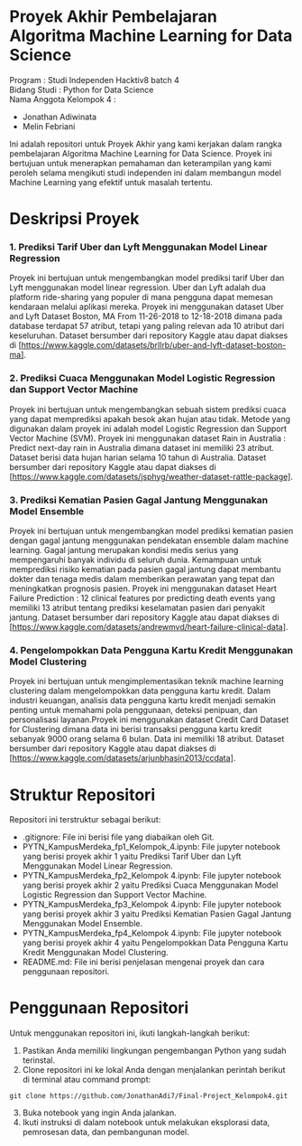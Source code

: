 # Proyek Akhir Pembelajaran Algoritma Machine Learning for Data Science
Program : Studi Independen Hacktiv8 batch 4 <br>
Bidang Studi : Python for Data Science <br>
Nama Anggota Kelompok 4 :
- Jonathan Adiwinata
- Melin Febriani

Ini adalah repositori untuk Proyek Akhir yang kami kerjakan dalam rangka pembelajaran Algoritma Machine Learning for Data Science. Proyek ini bertujuan untuk menerapkan pemahaman dan keterampilan yang kami peroleh selama mengikuti studi independen ini dalam membangun model Machine Learning yang efektif untuk masalah tertentu.

# Deskripsi Proyek
### 1. Prediksi Tarif Uber dan Lyft Menggunakan Model Linear Regression
Proyek ini bertujuan untuk mengembangkan model prediksi tarif Uber dan Lyft menggunakan model linear regression. Uber dan Lyft adalah dua platform ride-sharing yang populer di mana pengguna dapat memesan kendaraan melalui aplikasi mereka. Proyek ini menggunakan dataset Uber and Lyft Dataset Boston, MA From 11-26-2018 to 12-18-2018 dimana pada database terdapat 57 atribut, tetapi yang paling relevan ada 10 atribut dari keseluruhan. Dataset bersumber dari repository Kaggle atau dapat diakses di [https://www.kaggle.com/datasets/brllrb/uber-and-lyft-dataset-boston-ma].
### 2. Prediksi Cuaca Menggunakan Model Logistic Regression dan Support Vector Machine
Proyek ini bertujuan untuk mengembangkan sebuah sistem prediksi cuaca yang dapat memprediksi apakah besok akan hujan atau tidak. Metode yang digunakan dalam proyek ini adalah model Logistic Regression dan Support Vector Machine (SVM). Proyek ini menggunakan dataset Rain in Australia : Predict next-day rain in Australia dimana dataset ini memiliki 23 atribut. Dataset berisi data hujan harian selama 10 tahun di Australia. Dataset bersumber dari repository Kaggle atau dapat diakses di [https://www.kaggle.com/datasets/jsphyg/weather-dataset-rattle-package].
### 3. Prediksi Kematian Pasien Gagal Jantung Menggunakan Model Ensemble
Proyek ini bertujuan untuk mengembangkan model prediksi kematian pasien dengan gagal jantung menggunakan pendekatan ensemble dalam machine learning. Gagal jantung merupakan kondisi medis serius yang mempengaruhi banyak individu di seluruh dunia. Kemampuan untuk memprediksi risiko kematian pada pasien gagal jantung dapat membantu dokter dan tenaga medis dalam memberikan perawatan yang tepat dan meningkatkan prognosis pasien. Proyek ini menggunakan dataset Heart Failure Prediction : 12 clinical features por predicting death events yang memiliki 13 atribut tentang prediksi keselamatan pasien dari penyakit jantung. Dataset bersumber dari repository Kaggle atau dapat diakses di [https://www.kaggle.com/datasets/andrewmvd/heart-failure-clinical-data].
### 4. Pengelompokkan Data Pengguna Kartu Kredit Menggunakan Model Clustering
Proyek ini bertujuan untuk mengimplementasikan teknik machine learning clustering dalam mengelompokkan data pengguna kartu kredit. Dalam industri keuangan, analisis data pengguna kartu kredit menjadi semakin penting untuk memahami pola penggunaan, deteksi penipuan, dan personalisasi layanan.Proyek ini menggunakan dataset Credit Card Dataset for Clustering dimana data ini berisi transaksi pengguna kartu kredit sebanyak 9000 orang selama 6 bulan. Data ini memiliki 18 atribut. Dataset bersumber dari repository Kaggle atau dapat diakses di [https://www.kaggle.com/datasets/arjunbhasin2013/ccdata].

# Struktur Repositori
Repositori ini terstruktur sebagai berikut:
- .gitignore: File ini berisi file yang diabaikan oleh Git.
- PYTN_KampusMerdeka_fp1_Kelompok_4.ipynb: File jupyter notebook yang berisi proyek akhir 1 yaitu Prediksi Tarif Uber dan Lyft Menggunakan Model Linear Regression.
- PYTN_KampusMerdeka_fp2_Kelompok 4.ipynb: File jupyter notebook yang berisi proyek akhir 2 yaitu Prediksi Cuaca Menggunakan Model Logistic Regression dan Support Vector Machine.
- PYTN_KampusMerdeka_fp3_Kelompok 4.ipynb: File jupyter notebook yang berisi proyek akhir 3 yaitu Prediksi Kematian Pasien Gagal Jantung Menggunakan Model Ensemble.
- PYTN_KampusMerdeka_fp4_Kelompok 4.ipynb: File jupyter notebook yang berisi proyek akhir 4 yaitu Pengelompokkan Data Pengguna Kartu Kredit Menggunakan Model Clustering.
- README.md: File ini berisi penjelasan mengenai proyek dan cara penggunaan repositori.

# Penggunaan Repositori
Untuk menggunakan repositori ini, ikuti langkah-langkah berikut:
1. Pastikan Anda memiliki lingkungan pengembangan Python yang sudah terinstal.
2. Clone repositori ini ke lokal Anda dengan menjalankan perintah berikut di terminal atau command prompt:
```
git clone https://github.com/JonathanAdi7/Final-Project_Kelompok4.git
```
3. Buka notebook yang ingin Anda jalankan.
4. Ikuti instruksi di dalam notebook untuk melakukan eksplorasi data, pemrosesan data, dan pembangunan model.
